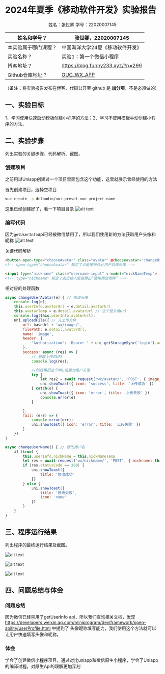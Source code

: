 # 2024年夏季《移动软件开发》实验报告



<center>姓名：张世卿  学号：22020007145</center>


| 姓名和学号？         | 张世卿，22020007145                                    |
| -------------------- | ------------------------------------------------------ |
| 本实验属于哪门课程？ | 中国海洋大学24夏《移动软件开发》                       |
| 实验名称？           | 实验1：第一个微信小程序                                |
| 博客地址？           | https://blog.funny233.xyz/?p=299 |
| Github仓库地址？     | [OUC_WX_APP](https://github.com/woziji2200/OUC_WX_APP) |

（备注：将实验报告发布在博客、代码公开至 github 是 **加分项**，不是必须做的）



## **一、实验目标**

1、学习使用快速启动模板创建小程序的方法；2、学习不使用模板手动创建小程序的方法。


## 二、实验步骤

列出实验的关键步骤、代码解析、截图。

### 创建项目
之前用过Uniapp创建过一个项目里面包含这个功能，这里就展示曾经使用的方法

首先创建项目，选择空项目
```bash
vue create -p dcloudio/uni-preset-vue project-name
```
这里已经创建好了，看一下项目目录
![alt text](image.png)

### 编写代码

因为`getUserInfo`api已经被微信禁用了，所以我们使用新的方法获取用户头像和昵称
![alt text](image-1.png)

关键代码解析
```html
<button open-type="chooseAvatar" class="avatar" @chooseavatar="changeUserAvatar">
<!-- open-type="chooseAvatar" 规定了点击按钮会让用户选择头像 -->

<input type="nickname" class="username-input" v-model="nickNameTemp">
<!-- type="nickname" 规定了点击输入框会弹出“使用微信昵称” -->
```
相对应的处理函数
```js
async changeUserAvatar(e) { // 修改头像
    console.log(e);
    this.userInfo.avaterUrl = e.detail.avatarUrl
    this.avatarTemp = e.detail.avatarUrl // 这个是头像url
    console.log(this.userInfo.avaterUrl);
    uni.uploadFile({ // 先上传文件
        url: baseUrl + 'wx/image/',
        filePath: e.detail.avatarUrl,
        name: 'image',
        header: {
            "Authorization": 'Bearer ' + uni.getStorageSync('login').access_token  // 后端token，因为uploadFile函数没封装，所以就单独写一次token吧
        },
        success: async (res) => {
            // 获取上传的URL
            console.log(res);

            //然后再把这个URL设置为用户头像
            try {
                let res2 = await request('wx/avatar/', 'POST', { image_url: JSON.parse(res.data).image_url })
                uni.showToast({ icon: 'success', title: '上传成功' })
            } catch(e) {
                uni.showToast({ icon: 'error', title: '上传失败' })
                console.error(e)
            }

        },
        fail: (err) => {
            console.error(err);
            uni.showToast({ icon: 'error', title: '上传失败' })
        }
    })
}

async changeUserName() { // 修改用户名
    if (true) {
        this.userInfo.nickName = this.nickNameTemp
        let res = await request('wx/nickname/', 'POST', { nickname: this.nickNameTemp }) // 把用户名传到后端
        if (res.statusCode == 200) {
            uni.showToast({
                title: '修改成功'
            })
        } else {
            uni.showToast({
                title: '修改失败',
                icon: 'none'
            })
        }
    }
}
```
## 三、程序运行结果

列出程序的最终运行结果及截图。

![alt text](image-2.png)

![alt text](image-3.png)

![alt text](image-4.png)

## 四、问题总结与体会
### 问题总结
因为微信已经禁用了getUserInfo api，所以我们查询相关文档，发现 https://developers.weixin.qq.com/miniprogram/dev/framework/open-ability/userProfile.html 中提到了 头像昵称填写能力，我们使用这个方法就可以让用户快速填写头像和昵称。

### 体会
学会了创建微信小程序项目，通过对比uniapp和微信原生小程序，学会了Uniapp的编译过程，对原生Api的理解更加深刻